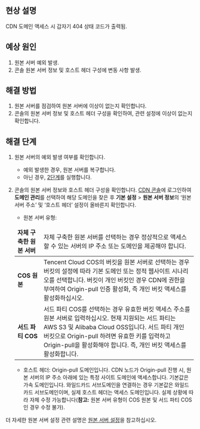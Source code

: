 ## 현상 설명

 CDN 도메인 액세스 시 갑자기 404 상태 코드가 출력됨.



## 예상 원인

1. 원본 서버 예외 발생.
2. 콘솔 원본 서버 정보 및 호스트 헤더 구성에 변동 사항 발생.



## 해결 방법

1. 원본 서버를 점검하여 원본 서버에 이상이 없는지 확인합니다.
2. 콘솔의 원본 서버 정보 및 호스트 헤더 구성을 확인하여, 관련 설정에 이상이 없는지 확인합니다.



## 해결 단계

[](id:step1)

1. 원본 서버의 예외 발생 여부를 확인합니다.

   - 예외 발생한 경우, 원본 서버를 복구합니다.
   - 아닌 경우, [2단계](#step2)를 실행합니다.
     [](id:step2)

2. 콘솔의 원본 서버 정보와 호스트 헤더 구성을 확인합니다.
   [CDN 콘솔](https://console.cloud.tencent.com/cdn)에 로그인하여 **도메인 관리**를 선택하여 해당 도메인을 찾은 후 **기본 설정** >  **원본 서버 정보**의 ‘원본 서버 주소’ 및 ‘호스트 헤더’ 설정이 올바른지 확인합니다.

   - 원본 서버 유형:

   <table>
   <thead>
   <tr>
   <td><strong>자체 구축한 원본 서버</strong></td>
   <td>자체 구축한 원본 서버를 선택하는 경우 정상적으로 액세스할 수 있는 서버의 IP 주소 또는 도메인을 제공해야 합니다.</td>
   </tr>
   </thead>
   <tbody><tr>
   <td><strong>COS 원본</strong></td>
   <td>Tencent Cloud COS의 버킷을 원본 서버로 선택하는 경우 버킷의 설정에 따라 기본 도메인 또는 정적 웹사이트 시나리오를 선택합니다. 버킷이 개인 버킷인 경우 CDN에 권한을 부여하여 Origin-pull 인증 활성화, 즉 개인 버킷 액세스를 활성화하십시오.</td>
   </tr>
   <tr>
   <td><strong>서드 파티 COS</strong></td>
   <td>서드 파티 COS를 선택하는 경우 유효한 버킷 액세스 주소를 원본 서버로 입력하십시오. 현재 지원되는 서드 파티는 AWS S3 및 Alibaba Cloud OSS입니다. 서드 파티 개인 버킷으로 Origin-pull 하려면 유효한 키를 입력하고 Origin-pull을 활성화해야 합니다. 즉, 개인 버킷 액세스를 활성화합니다.</td>
   </tr>
   </tbody></table>

   - 호스트 헤더:
     Origin-pull 도메인입니다. CDN 노드가 Origin-pull 진행 시, 원본 서버의 IP 주소 아래에 있는 특정 사이트 도메인에 액세스합니다. 기본값은 가속 도메인입니다. 와일드카드 서브도메인을 연결하는 경우 기본값은 와일드카드 서브도메인이며, 실제 호스트 헤더는 액세스 도메인입니다. 실제 상황에 따라 자체 수정 가능합니다(**참고:** 원본 서버 유형이 COS 원본 및 서드 파티 COS인 경우 수정 불가).

더 자세한 원본 서버 설정 관련 설명은 [원본 서버 설정](https://intl.cloud.tencent.com/document/product/228/6289)을 참고하십시오.
